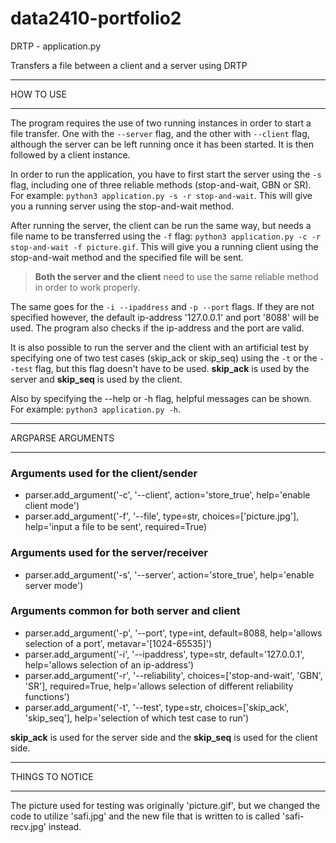 # data2410-portfolio2

DRTP - application.py

Transfers a file between a client and a server using DRTP
		
**********
HOW TO USE
**********

The program requires the use of two running instances in order to start a file transfer.
One with the `--server` flag, and the other with `--client` flag, although the server
can be left running once it has been started. It is then followed by a client instance.

In order to run the application, you have to first start the server using the `-s` flag,
including one of three reliable methods (stop-and-wait, GBN or SR).
For example: `python3 application.py -s -r stop-and-wait`.
This will give you a running server using the stop-and-wait method.

After running the server, the client can be run the same way, but needs a file name to be transferred using the `-f` flag:
`python3 application.py -c -r stop-and-wait -f picture.gif`. This will give you a running client using the
stop-and-wait method and the specified file will be sent.

> **Both the server and the client** need to use the same reliable method in order to work properly.

The same goes for the `-i --ipaddress` and `-p --port` flags. If they are not specified however, the default
ip-address '127.0.0.1' and port '8088' will be used. The program also checks if the ip-address and the port are valid.

It is also possible to run the server and the client with an artificial test by specifying one of two test cases
(skip_ack or skip_seq) using the `-t` or the `--test` flag, but this flag doesn't have to be used.
**skip_ack** is used by the server and **skip_seq** is used by the client.

Also by specifying the --help or -h flag, helpful messages can be shown.
For example: `python3 application.py -h`.

******************
ARGPARSE ARGUMENTS
******************
### Arguments used for the client/sender
- parser.add_argument('-c', '--client', action='store_true', help='enable client mode')
- parser.add_argument('-f', '--file', type=str, choices=['picture.jpg'], help='input a file to be sent', required=True)
### Arguments used for the server/receiver
- parser.add_argument('-s', '--server', action='store_true', help='enable server mode')
### Arguments common for both server and client
- parser.add_argument('-p', '--port', type=int, default=8088, help='allows selection of a port', metavar='[1024-65535]')
- parser.add_argument('-i', '--ipaddress', type=str, default='127.0.0.1', help='allows selection of an ip-address')
- parser.add_argument('-r', '--reliability', choices=['stop-and-wait', 'GBN', 'SR'], required=True,
                    help='allows selection of different reliability functions')
- parser.add_argument('-t', '--test', type=str, choices=['skip_ack', 'skip_seq'],
                    help='selection of which test case to run')

**skip_ack** is used for the server side and the **skip_seq** is used for the client side.

*****************
THINGS TO NOTICE
*****************
The picture used for testing was originally 'picture.gif', but we changed the code to utilize 'safi.jpg' and
the new file that is written to is called 'safi-recv.jpg' instead.
